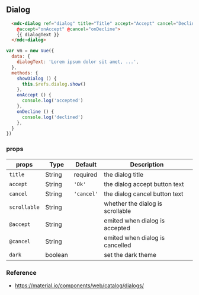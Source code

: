 
## Dialog

```html
  <mdc-dialog ref="dialog" title="Title" accept="Accept" cancel="Decline"
    @accept="onAccept" @cancel="onDecline">
    {{ dialogText }}  
  </mdc-dialog>
```

```javascript
var vm = new Vue({
  data: {
    dialogText: 'Lorem ipsum dolor sit amet, ...',
  },
  methods: {
    showDialog () {
      this.$refs.dialog.show()
    },
    onAccept () {
      console.log('accepted')
    },
    onDecline () {
      console.log('declined')
    },
  }
})
```

### props

| props | Type | Default | Description |
|-------|------|---------|-------------|
|`title`|String| required | the dialog title |
|`accept`|String|`'Ok'`| the dialog accept button text   |
|`cancel`| String| `'cancel'`| the dialog cancel button text  |
|`scrollable`| String|| whether the dialog is scrollable |
|`@accept`| String|| emited when dialog is accepted   |
|`@cancel`| String|| emited when dialog is cancelled   |
|`dark`| boolean| | set the dark theme |


### Reference
- https://material.io/components/web/catalog/dialogs/


